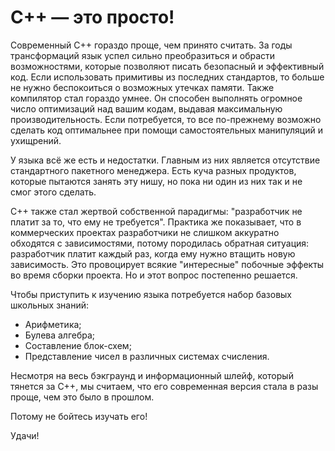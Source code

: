 # C++ — это просто!

Современный C++ гораздо проще, чем принято считать. За годы трансформаций язык успел сильно преобразиться и обрасти возможностями, которые позволяют писать безопасный и эффективный код. Если использовать примитивы из последних стандартов, то больше не нужно беспокоиться о возможных утечках памяти. Также компилятор стал гораздо умнее. Он способен выполнять огромное число оптимизаций над вашим кодам, выдавая максимальную производительность. Если потребуется, то все по-прежнему возможно сделать код оптимальнее при помощи самостоятельных манипуляций и ухищрений.

У языка всё же есть и недостатки. Главным из них является отсутствие стандартного пакетного менеджера. Есть куча разных продуктов, которые пытаются занять эту нишу, но пока ни один из них так и не смог этого сделать. 

С++ также стал жертвой собственной парадигмы: "разработчик не платит за то, что ему не требуется". Практика же показывает, что в коммерческих проектах разработчики не слишком аккуратно обходятся с зависимостями, потому породилась обратная ситуация: разработчик платит каждый раз, когда ему нужно втащить новую зависимость. Это провоцирует всякие "интересные" побочные эффекты во время сборки проекта. Но и этот вопрос постепенно решается. 

Чтобы приступить к изучению языка потребуется набор базовых школьных знаний:
- Арифметика;
- Булева алгебра;
- Составление блок-схем;
- Представление чисел в различных системах счисления.

Несмотря на весь бэкграунд и информационный шлейф, который тянется за C++, мы считаем, что его современная версия стала в разы проще, чем это было в прошлом. 

Потому не бойтесь изучать его!

Удачи!